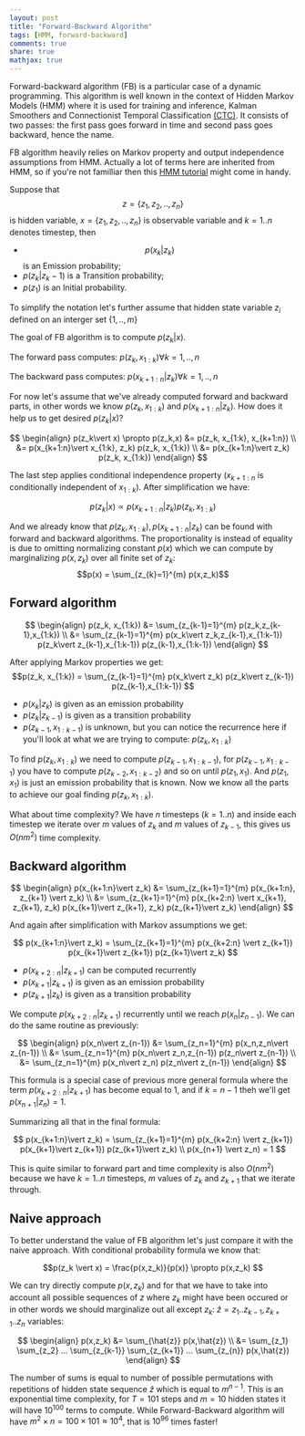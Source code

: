```yaml
---
layout: post
title: "Forward-Backward Algorithm"
tags: [HMM, forward-backward]
comments: true
share: true
mathjax: true
---
```


Forward-backward algorithm (FB) is a particular case of a dynamic programming. This algorithm is well known in the context of Hidden Markov Models (HMM) where it is used for training and inference, Kalman Smoothers and Connectionist Temporal Classification [(CTC)](http://www.cs.toronto.edu/~graves/icml_2006.pdf). 
It consists of two passes: the first pass goes forward in time and second pass goes backward, hence the name.

FB algorithm heavily relies on Markov property and output independence assumptions from HMM. Actually a lot of terms here are inherited from HMM, so if you're not familliar then this [HMM tutorial](http://cs229.stanford.edu/section/cs229-hmm.pdf) might come in handy.

Suppose that $$z=\{z_1,z_2,..,z_n\}$$ is hidden variable, $x=\{z_1,z_2,..,z_n\}$ is observable variable and $k=1..n$ denotes timestep, then

* $$p(x_k\vert z_k)$$ is an Emission probability;
* $p(z_k\vert z_k-1)$ is a Transition probability;
* $p(z_1)$ is an Initial probability.

To simplify the notation let's further assume that hidden state variable $z_i$ defined on an interger set $\{1,..,m\}$

The goal of FB algorithm is to compute $p(z_k\vert x)$.

The forward pass computes: $p(z_k,x_{1:k}) \forall k=1,..,n$

The backward pass computes: $p(x_{k+1:n} \vert  z_k) \forall k=1,..,n$

For now let's assume that we've already computed forward and backward parts, in other words we know $p(z_k,x_{1:k})$ and $p(x_{k+1:n} \vert  z_k)$. How does it help us to get desired $p(z_k\vert x)$?

$$
\begin{align}
p(z_k\vert x) \propto p(z_k,x) &= p(z_k, x_{1:k}, x_{k+1:n}) \\
&= p(x_{k+1:n}\vert x_{1:k}, z_k) p(z_k, x_{1:k}) \\
&= p(x_{k+1:n}\vert z_k) p(z_k, x_{1:k})
\end{align}
$$

The last step applies conditional independence property ($x_{k+1:n}$ is conditionally independent of $x_{1:k}$). After simplification we have: 

$$p(z_k\vert x) \propto p(x_{k+1:n}\vert z_k) p(z_k, x_{1:k}) $$

And we already know that $p(z_k, x_{1:k}), p(x_{k+1:n}\vert z_k)$ can be found with forward and backward algorithms. The proportionality is instead of equality is due to omitting normalizing constant $p(x)$ which we can compute by marginalizing $p(x,z_k)$ over all finite set of $z_k$:
$$p(x) = \sum_{z_{k}=1}^{m} p(x,z_k)$$


## Forward algorithm

$$
\begin{align}
p(z_k, x_{1:k}) &= \sum_{z_{k-1}=1}^{m} p(z_k,z_{k-1},x_{1:k}) \\
&= \sum_{z_{k-1}=1}^{m} p(x_k\vert z_k,z_{k-1},x_{1:k-1})
                     p(z_k\vert z_{k-1},x_{1:k-1})
                     p(z_{k-1},x_{1:k-1})
\end{align}
$$

After applying Markov properties we get:
$$p(z_k, x_{1:k})
= \sum_{z_{k-1}=1}^{m} p(x_k\vert z_k) 
                     p(z_k\vert z_{k-1}) 
                     p(z_{k-1},x_{1:k-1}) $$

* $p(x_k\vert z_k)$ is given as an emission probability 
* $p(z_k\vert z_{k-1})$ is given as a transition probability 
* $p(z_{k-1},x_{1:k-1})$ is unknown, but you can notice the recurrence here if you'll look at what we are trying to compute: $p(z_k, x_{1:k})$

To find $p(z_k, x_{1:k})$ we need to compute $p(z_{k-1},x_{1:k-1})$, for $p(z_{k-1},x_{1:k-1})$ you have to compute $p(z_{k-2},x_{1:k-2})$ and so on until $p(z_{1},x_{1})$. And $p(z_{1},x_{1})$ is just an emission probability that is known. Now we know all the parts to achieve our goal finding $p(z_k, x_{1:k})$. 

What about time complexity? We have $n$ timesteps ($k=1..n$) and inside each timestep we iterate over $m$ values of $z_k$ and $m$ values of $z_{k-1}$, this gives us $O(nm^2)$ time complexity.
                     

## Backward algorithm

$$
\begin{align}
p(x_{k+1:n}\vert z_k) &= \sum_{z_{k+1}=1}^{m} p(x_{k+1:n}, z_{k+1} \vert  z_k) \\
&= \sum_{z_{k+1}=1}^{m} p(x_{k+2:n} \vert  x_{k+1}, z_{k+1}, z_k)  p(x_{k+1}\vert z_{k+1}, z_k) p(z_{k+1}\vert z_k) 
\end{align}
$$

And again after simplification with Markov assumptions we get:

$$ p(x_{k+1:n}\vert z_k) = \sum_{z_{k+1}=1}^{m} p(x_{k+2:n} \vert  z_{k+1}) p(x_{k+1}\vert z_{k+1}) p(z_{k+1}\vert z_k) $$

* $p(x_{k+2:n} \vert  z_{k+1})$ can be computed recurrently
* $p(x_{k+1}\vert z_{k+1})$ is given as an emission probability 
* $p(z_{k+1}\vert z_{k})$ is given as a transition probability 

We compute $p(x_{k+2:n} \vert  z_{k+1})$ recurrently until we reach $p(x_n\vert z_{n-1})$. We can do the same routine as previously:

$$ 
\begin{align}
p(x_n\vert z_{n-1}) &= \sum_{z_n=1}^{m} p(x_n,z_n\vert z_{n-1}) \\
&= \sum_{z_n=1}^{m} p(x_n\vert z_n,z_{n-1}) p(z_n\vert z_{n-1}) \\
&= \sum_{z_n=1}^{m} p(x_n\vert z_n) p(z_n\vert z_{n-1}) 
\end{align}
$$

This formula is a special case of previous more general formula where the term $p(x_{k+2:n} \vert  z_{k+1})$ has become equal to 1, and if $k=n-1$ theh we'll get $p(x_{n+1} \vert  z_n) = 1$.

Summarizing all that in the final formula:

$$
p(x_{k+1:n}\vert z_k) = \sum_{z_{k+1}=1}^{m} p(x_{k+2:n} \vert  z_{k+1}) p(x_{k+1}\vert z_{k+1}) p(z_{k+1}\vert z_k) \\
p(x_{n+1} \vert  z_n) = 1
$$

This is quite similar to forward part and time complexity is also $O(nm^2)$ because we have $k=1..n$ timesteps, $m$ values of $z_k$ and $z_{k+1}$ that we iterate through.

## Naive approach

To better understand the value of FB algorithm let's just compare it with the naive approach. With conditional probability formula we know that: 

$$p(z_k \vert x) = \frac{p(x,z_k)}{p(x)} \propto p(x,z_k) $$

We can try directly compute $p(x,z_k)$ and for that we have to take into account all possible sequences of $z$ where $z_k$ might have been occured or in other words we should marginalize out all except $z_k$: $\hat{z} = z_1..z_{k-1},z_{k+1}..z_n$ variables:

$$ 
\begin{align}
p(x,z_k) &= \sum_{\hat{z}} p(x,\hat{z}) \\
&= \sum_{z_1} \sum_{z_2} ... \sum_{z_{k-1}} \sum_{z_{k+1}} ... \sum_{z_{n}} p(x,\hat{z}) 
\end{align}
$$

The number of sums is equal to number of possible permutations with repetitions of hidden state sequence $\hat{z}$ which is equal to $m^{n-1}$. This is an exponential time complexity, for $T = 101$ steps and $m = 10$ hidden states it will have $10^{100}$ terms to compute. While Forward-Backward algorithm will have $m^2 \times n = 100\times101 \approx 10^4$, that is $10^{96}$ times faster!

<!--
References:
http://www.andrew.cmu.edu/user/scheines/tutor/d-sep.html
-->